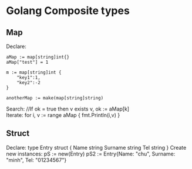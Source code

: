 # Golang Composite types

## Map
Declare: 

    aMap := map[string]int{} 
    aMap["test"] = 1 

    m := map[string]int {
        "key1":1,
        "key2":-2
    }

    anotherMap := make(map[string]string)
Search: 
    //If ok = true then v exists 
    v, ok := aMap[k]  
Iterate: 
    for i, v := range aMap { 
        fmt.Println(i,v) 
    } 
## Struct
Declare:
    type Entry struct {
        Name string
        Surname string
        Tel string
    }
Create new instances:
    pS := new(Entry)
    pS2 := Entry{Name: "chu", Surname: "minh", Tel: "01234567"}

